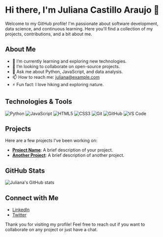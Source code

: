 # Hi there, I'm Juliana Castillo Araujo 👋

Welcome to my GitHub profile! I'm passionate about software development, data science, and continuous learning. Here you'll find a collection of my projects, contributions, and a bit about me.

## About Me

- 🌱 I’m currently learning and exploring new technologies.
- 👯 I’m looking to collaborate on open-source projects.
- 💬 Ask me about Python, JavaScript, and data analysis.
- 📫 How to reach me: [juliana@example.com](mailto:juliana@example.com)
- ⚡ Fun fact: I love hiking and exploring nature.

## Technologies & Tools

![Python](https://img.shields.io/badge/-Python-3776AB?style=flat-square&logo=python&logoColor=white)
![JavaScript](https://img.shields.io/badge/-JavaScript-F7DF1E?style=flat-square&logo=javascript&logoColor=black)
![HTML5](https://img.shields.io/badge/-HTML5-E34F26?style=flat-square&logo=html5&logoColor=white)
![CSS3](https://img.shields.io/badge/-CSS3-1572B6?style=flat-square&logo=css3)
![Git](https://img.shields.io/badge/-Git-F05032?style=flat-square&logo=git&logoColor=white)
![GitHub](https://img.shields.io/badge/-GitHub-181717?style=flat-square&logo=github)
![VS Code](https://img.shields.io/badge/-VS%20Code-007ACC?style=flat-square&logo=visual-studio-code&logoColor=white)

## Projects

Here are a few projects I've been working on:

- [**Project Name**](https://github.com/julianacastilloaraujo/project-name): A brief description of your project.
- [**Another Project**](https://github.com/julianacastilloaraujo/another-project): A brief description of another project.

## GitHub Stats

![Juliana's GitHub stats](https://github-readme-stats.vercel.app/api?username=julianacastilloaraujo&show_icons=true&theme=radical)

## Connect with Me

- [LinkedIn](https://www.linkedin.com/in/julianacastilloaraujo)
- [Twitter](https://twitter.com/julianacastilloaraujo)

Thank you for visiting my profile! Feel free to reach out if you want to collaborate on any project or just have a chat.
